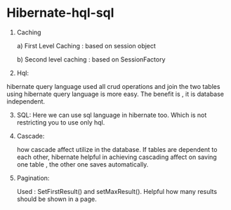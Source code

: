 # Hibernate-hql-sql

1. Caching
  
      a) First Level Caching : based on session object
      
      b) Second level caching : based on SessionFactory

2. Hql:

  hibernate query language used all crud operations and join the two tables using hibernate query language is more easy. The benefit is , it is database independent.
 
 
 3. SQL: 
    Here we can use sql language in hibernate too. Which is not restricting you to use only hql.
    
 4. Cascade: 
    
    how cascade affect utilize in the database. If tables are dependent to each other, hibernate helpful in achieving cascading affect on saving one table , the other one saves
    automatically.
    
  5. Pagination:
      
      Used : SetFirstResult() and setMaxResult(). Helpful how many results should be shown in a page.

